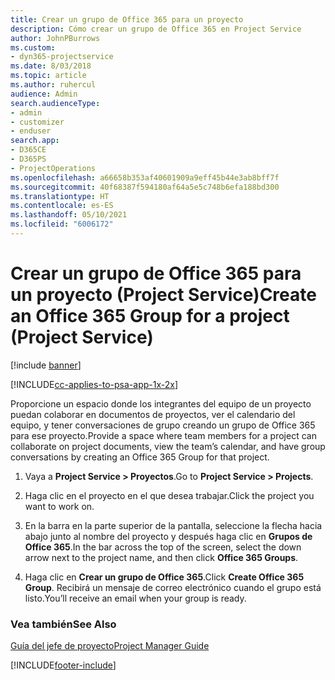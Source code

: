 ```yaml
---
title: Crear un grupo de Office 365 para un proyecto
description: Cómo crear un grupo de Office 365 en Project Service
author: JohnPBurrows
ms.custom:
- dyn365-projectservice
ms.date: 8/03/2018
ms.topic: article
ms.author: ruhercul
audience: Admin
search.audienceType:
- admin
- customizer
- enduser
search.app:
- D365CE
- D365PS
- ProjectOperations
ms.openlocfilehash: a66658b353af40601909a9eff45b44e3ab8bff7f
ms.sourcegitcommit: 40f68387f594180af64a5e5c748b6efa188bd300
ms.translationtype: HT
ms.contentlocale: es-ES
ms.lasthandoff: 05/10/2021
ms.locfileid: "6006172"
---
```

# <a name="create-an-office-365-group-for-a-project-project-service"></a><span data-ttu-id="639e6-103">Crear un grupo de Office 365 para un proyecto (Project Service)</span><span class="sxs-lookup"><span data-stu-id="639e6-103">Create an Office 365 Group for a project (Project Service)</span></span>

[!include [banner](../includes/psa-now-project-operations.md)]

[!INCLUDE[cc-applies-to-psa-app-1x-2x](../includes/cc-applies-to-psa-app-1x-2x.md)]

<span data-ttu-id="639e6-104">Proporcione un espacio donde los integrantes del equipo de un proyecto puedan colaborar en documentos de proyectos, ver el calendario del equipo, y tener conversaciones de grupo creando un grupo de Office 365 para ese proyecto.</span><span class="sxs-lookup"><span data-stu-id="639e6-104">Provide a space where team members for a project can collaborate on project documents, view the team’s calendar, and have group conversations by creating an Office 365 Group for that project.</span></span>  
  
1.  <span data-ttu-id="639e6-105">Vaya a **Project Service > Proyectos**.</span><span class="sxs-lookup"><span data-stu-id="639e6-105">Go to **Project Service > Projects**.</span></span>  
  
2.  <span data-ttu-id="639e6-106">Haga clic en el proyecto en el que desea trabajar.</span><span class="sxs-lookup"><span data-stu-id="639e6-106">Click the project you want to work on.</span></span>  
  
3.  <span data-ttu-id="639e6-107">En la barra en la parte superior de la pantalla, seleccione la flecha hacia abajo junto al nombre del proyecto y después haga clic en **Grupos de Office 365**.</span><span class="sxs-lookup"><span data-stu-id="639e6-107">In the bar across the top of the screen, select the down arrow next to the project name, and then click **Office 365 Groups**.</span></span>  
  
4.  <span data-ttu-id="639e6-108">Haga clic en **Crear un grupo de Office 365**.</span><span class="sxs-lookup"><span data-stu-id="639e6-108">Click **Create Office 365 Group**.</span></span> <span data-ttu-id="639e6-109">Recibirá un mensaje de correo electrónico cuando el grupo está listo.</span><span class="sxs-lookup"><span data-stu-id="639e6-109">You’ll receive an email when your group is ready.</span></span>  
  
### <a name="see-also"></a><span data-ttu-id="639e6-110">Vea también</span><span class="sxs-lookup"><span data-stu-id="639e6-110">See Also</span></span>  
 [<span data-ttu-id="639e6-111">Guía del jefe de proyecto</span><span class="sxs-lookup"><span data-stu-id="639e6-111">Project Manager Guide</span></span>](../psa/project-manager-guide.md)


[!INCLUDE[footer-include](../includes/footer-banner.md)]